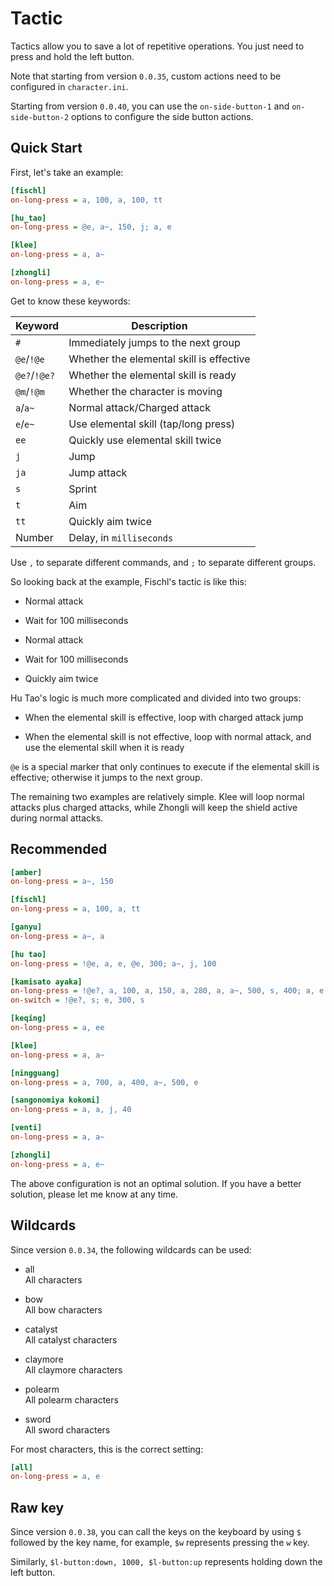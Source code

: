 # Tactic

Tactics allow you to save a lot of repetitive operations. You just need to press and hold the left button.

Note that starting from version `0.0.35`, custom actions need to be configured in `character.ini`.

Starting from version `0.0.40`, you can use the `on-side-button-1` and `on-side-button-2` options to configure the side button actions.

## Quick Start

First, let's take an example:

```ini
[fischl]
on-long-press = a, 100, a, 100, tt

[hu_tao]
on-long-press = @e, a~, 150, j; a, e

[klee]
on-long-press = a, a~

[zhongli]
on-long-press = a, e~
```

Get to know these keywords:

| Keyword      | Description                              |
| ------------ | ---------------------------------------- |
| `#`          | Immediately jumps to the next group      |
| `@e`/`!@e`   | Whether the elemental skill is effective |
| `@e?`/`!@e?` | Whether the elemental skill is ready     |
| `@m`/`!@m`   | Whether the character is moving          |
| `a`/`a~`     | Normal attack/Charged attack             |
| `e`/`e~`     | Use elemental skill (tap/long press)     |
| `ee`         | Quickly use elemental skill twice        |
| `j`          | Jump                                     |
| `ja`         | Jump attack                              |
| `s`          | Sprint                                   |
| `t`          | Aim                                      |
| `tt`         | Quickly aim twice                        |
| Number       | Delay, in `milliseconds`                 |

Use `,` to separate different commands, and `;` to separate different groups.

So looking back at the example, Fischl's tactic is like this:

- Normal attack

- Wait for 100 milliseconds

- Normal attack

- Wait for 100 milliseconds

- Quickly aim twice

Hu Tao's logic is much more complicated and divided into two groups:

- When the elemental skill is effective, loop with charged attack jump

- When the elemental skill is not effective, loop with normal attack, and use the elemental skill when it is ready

`@e` is a special marker that only continues to execute if the elemental skill is effective; otherwise it jumps to the next group.

The remaining two examples are relatively simple. Klee will loop normal attacks plus charged attacks, while Zhongli will keep the shield active during normal attacks.

## Recommended

```ini
[amber]
on-long-press = a~, 150

[fischl]
on-long-press = a, 100, a, tt

[ganyu]
on-long-press = a~, a

[hu tao]
on-long-press = !@e, a, e, @e, 300; a~, j, 100

[kamisato ayaka]
on-long-press = !@e?, a, 100, a, 150, a, 280, a, a~, 500, s, 400; a, e
on-switch = !@e?, s; e, 300, s

[keqing]
on-long-press = a, ee

[klee]
on-long-press = a, a~

[ningguang]
on-long-press = a, 700, a, 400, a~, 500, e

[sangonomiya kokomi]
on-long-press = a, a, j, 40

[venti]
on-long-press = a, a~

[zhongli]
on-long-press = a, e~
```

The above configuration is not an optimal solution. If you have a better solution, please let me know at any time.

## Wildcards

Since version `0.0.34`, the following wildcards can be used:

- all <br> All characters

- bow <br> All bow characters

- catalyst <br> All catalyst characters

- claymore <br> All claymore characters

- polearm <br> All polearm characters

- sword <br> All sword characters

For most characters, this is the correct setting:

```ini
[all]
on-long-press = a, e
```

## Raw key

Since version `0.0.38`, you can call the keys on the keyboard by using `$` followed by the key name, for example, `$w` represents pressing the `w` key.

Similarly, `$l-button:down, 1000, $l-button:up` represents holding down the left button.
